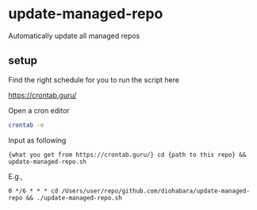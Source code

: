 # update-managed-repo

Automatically update all managed repos

## setup

Find the right schedule for you to run the script here

<https://crontab.guru/>

Open a cron editor

```bash
crontab -e
```

Input as following

```
{what you get from https://crontab.guru/} cd {path to this repo} && update-managed-repo.sh
```

E.g.,

```
0 */6 * * * cd /Users/user/repo/github.com/diohabara/update-managed-repo && ./update-managed-repo.sh
```
